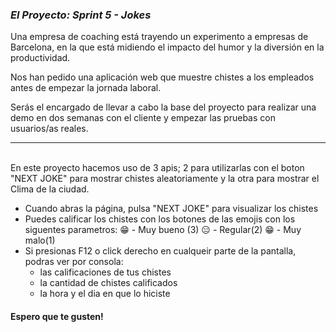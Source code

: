 <b><h3>*El Proyecto: Sprint 5 - Jokes*</h3></b>
Una empresa de coaching está trayendo un experimento a empresas de Barcelona, en la que está midiendo el impacto del humor y la diversión en la productividad.

Nos han pedido una aplicación web que muestre chistes a los empleados antes de empezar la jornada laboral.

Serás el encargado de llevar a cabo la base del proyecto para realizar una demo en dos semanas con el cliente y empezar las pruebas con usuarios/as reales.
-- - - - - - - - - - - - - - - - - - - - - -  -
<br>
En este proyecto hacemos uso de 3 apis; 2 para utilizarlas con el boton "NEXT JOKE" para mostrar chistes aleatoriamente y la otra para mostrar el Clima de la ciudad.
<ul><li>Cuando abras la página, pulsa "NEXT JOKE" para visualizar los chistes</li>
<li>Puedes calificar los chistes con los botones de las emojis con los siguentes parametros:
😁 - Muy bueno (3)
😑 - Regular(2)
😁 - Muy malo(1)
</li>
<li>Si presionas F12 o click derecho en cualqueir parte de la pantalla, podras ver por consola: 
<ul><li>las calificaciones de tus chistes</li>
<li> la cantidad de chistes calificados</li>
<li>la hora y el dia en que lo hiciste</li></ul></li>
</ul>
<h4>Espero que te gusten!</h4>

